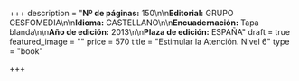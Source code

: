 +++
description = "**Nº de páginas:** 150\n\n**Editorial:** GRUPO GESFOMEDIA\n\n**Idioma:** CASTELLANO\n\n**Encuadernación:** Tapa blanda\n\n**Año de edición:** 2013\n\n**Plaza de edición:** ESPAÑA"
draft = true
featured_image = ""
price = 570
title = "Estimular la Atención. Nivel 6"
type = "book"

+++
